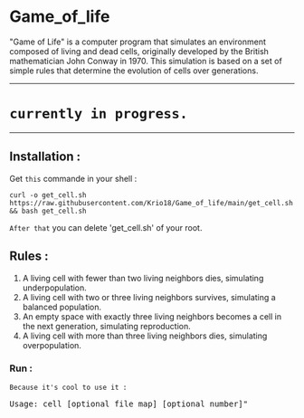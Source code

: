 # Game_of_life

"Game of Life" is a computer program that simulates an environment composed of living and dead cells, originally developed by the British mathematician John Conway in 1970. This simulation is based on a set of simple rules that determine the evolution of cells over generations.

------------------------------------------------------------------------------------
# `currently in progress.`

------------------------------------------------------------------------------------

## Installation :

Get `this` commande in your shell :

    curl -o get_cell.sh https://raw.githubusercontent.com/Krio18/Game_of_life/main/get_cell.sh && bash get_cell.sh

`After that` you can delete 'get_cell.sh' of your root.


## Rules :

1.  A living cell with fewer than two living neighbors dies, simulating underpopulation.
2.  A living cell with two or three living neighbors survives, simulating a balanced population.
3.  An empty space with exactly three living neighbors becomes a cell in the next generation, simulating reproduction.
4.  A living cell with more than three living neighbors dies, simulating overpopulation.



### Run :

`Because it's cool to use it :`

<pre>Usage: cell [optional_file_map] [optional_number]"</pre>

